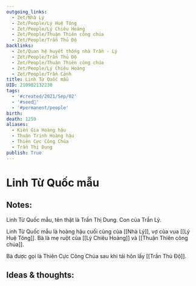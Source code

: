 ```yaml
---
outgoing_links:
  - Zet/Nhà Lý
  - Zet/People/Lý Huệ Tông
  - Zet/People/Lý Chiêu Hoàng
  - Zet/People/Thuận Thiên công chúa
  - Zet/People/Trần Thủ Độ
backlinks:
  - Zet/Quan hệ huyết thống nhà Trần - Lý
  - Zet/People/Trần Thủ Độ
  - Zet/People/Thuận Thiên công chúa
  - Zet/People/Lý Chiêu Hoàng
  - Zet/People/Trần Cảnh
title: Linh Từ Quốc mẫu
UID: 210902132230
tags:
  - '#created/2021/Sep/02'
  - '#seed🥜'
  - '#permanent/people'
birth: 
death: 1259
aliases:
  - Kiến Gia Hoàng hậu
  - Thuận Trinh Hoàng hậu
  - Thiên Cực Công Chúa
  - Trần Thị Dung
publish: True
---
```

# Linh Từ Quốc mẫu

## Notes:
Linh Từ Quốc mẫu, tên thật là Trần Thị Dung. Con của Trần Lý.

Linh Từ Quốc mẫu là hoàng hậu cuối cùng của [[Nhà Lý]], vợ của vua [[Lý Huệ Tông]]. Bà là mẹ ruột của [[Lý Chiêu Hoàng]] và [[Thuận Thiên công chúa]].

Bà được gọi là Thiên Cực Công Chúa sau khi tái hôn lấy [[Trần Thủ Độ]].

## Ideas & thoughts:
